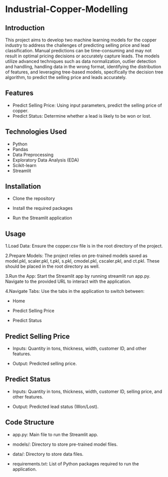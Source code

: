 # Industrial-Copper-Modelling
## Introduction
  This project aims to develop two machine learning models for the copper industry to address the challenges of predicting selling price and lead classification. Manual predictions can be time-consuming and may not result in optimal pricing decisions or accurately capture leads. The models utilize advanced techniques such as data normalization, outlier detection and handling, handling data in the wrong format, identifying the distribution of features, and leveraging tree-based models, specifically the decision tree algorithm, to predict the selling price and leads accurately.

## Features

  * Predict Selling Price: Using input parameters, predict the selling price of copper.
  * Predict Status: Determine whether a lead is likely to be won or lost.

## Technologies Used

  * Python
  * Pandas
  * Data Preprocessing
  * Exploratory Data Analysis (EDA)
  * Scikit-learn
  * Streamlit
## Installation

  * Clone the repository
  
  * Install the required packages
  
  * Run the Streamlit application

## Usage

 1.Load Data: Ensure the copper.csv file is in the root directory of the project.

 2.Prepare Models: The project relies on pre-trained models saved as model.pkl, scaler.pkl, t.pkl, s.pkl, cmodel.pkl, cscaler.pkl, and ct.pkl. These should be 
   placed in the root directory as well.

 3.Run the App: Start the Streamlit app by running streamlit run app.py. Navigate to the provided URL to interact with the application.

 4.Navigate Tabs: Use the tabs in the application to switch between:

  * Home
    
  * Predict Selling Price
    
  * Predict Status
    
## Predict Selling Price

  * Inputs: Quantity in tons, thickness, width, customer ID, and other features.

  * Output: Predicted selling price.

## Predict Status

  * Inputs: Quantity in tons, thickness, width, customer ID, selling price, and other features.
    
  * Output: Predicted lead status (Won/Lost).

## Code Structure

  * app.py: Main file to run the Streamlit app.
    
  * models/: Directory to store pre-trained model files.
    
  * data/: Directory to store data files.
    
  * requirements.txt: List of Python packages required to run the application.
